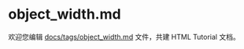 object_width.md
===

欢迎您编辑 <a target="__blank" href="https://github.com/jaywcjlove/html-tutorial/blob/main/docs/tags/object_width.md">docs/tags/object_width.md</a> 文件，共建 HTML Tutorial 文档。